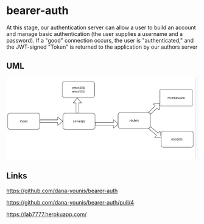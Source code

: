 # bearer-auth
At this stage, our authentication server can allow a user to build an account and manage basic authentication (the user supplies a username and a password). If a "good" connection occurs, the user is "authenticated," and the JWT-signed "Token" is returned to the application by our authors server



## UML

![uml](uml.png)

## Links
https://github.com/dana-younis/bearer-auth

https://github.com/dana-younis/bearer-auth/pull/4


https://lab7777.herokuapp.com/




